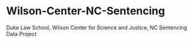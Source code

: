 # Wilson-Center-NC-Sentencing
Duke Law School, Wilson Center for Science and Justice, NC Sentencing Data Project
